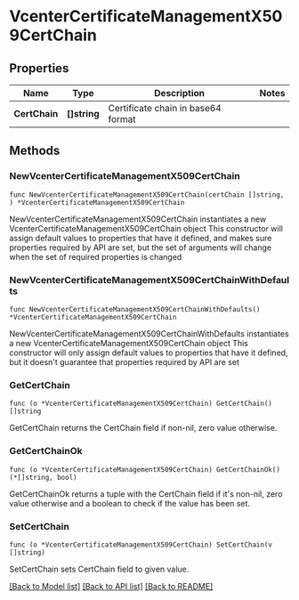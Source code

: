 # VcenterCertificateManagementX509CertChain

## Properties

Name | Type | Description | Notes
------------ | ------------- | ------------- | -------------
**CertChain** | **[]string** | Certificate chain in base64 format | 

## Methods

### NewVcenterCertificateManagementX509CertChain

`func NewVcenterCertificateManagementX509CertChain(certChain []string, ) *VcenterCertificateManagementX509CertChain`

NewVcenterCertificateManagementX509CertChain instantiates a new VcenterCertificateManagementX509CertChain object
This constructor will assign default values to properties that have it defined,
and makes sure properties required by API are set, but the set of arguments
will change when the set of required properties is changed

### NewVcenterCertificateManagementX509CertChainWithDefaults

`func NewVcenterCertificateManagementX509CertChainWithDefaults() *VcenterCertificateManagementX509CertChain`

NewVcenterCertificateManagementX509CertChainWithDefaults instantiates a new VcenterCertificateManagementX509CertChain object
This constructor will only assign default values to properties that have it defined,
but it doesn't guarantee that properties required by API are set

### GetCertChain

`func (o *VcenterCertificateManagementX509CertChain) GetCertChain() []string`

GetCertChain returns the CertChain field if non-nil, zero value otherwise.

### GetCertChainOk

`func (o *VcenterCertificateManagementX509CertChain) GetCertChainOk() (*[]string, bool)`

GetCertChainOk returns a tuple with the CertChain field if it's non-nil, zero value otherwise
and a boolean to check if the value has been set.

### SetCertChain

`func (o *VcenterCertificateManagementX509CertChain) SetCertChain(v []string)`

SetCertChain sets CertChain field to given value.



[[Back to Model list]](../README.md#documentation-for-models) [[Back to API list]](../README.md#documentation-for-api-endpoints) [[Back to README]](../README.md)


